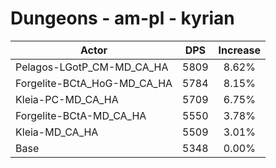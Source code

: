 # Dungeons - am-pl - kyrian
| Actor | DPS | Increase |
|---|:---:|:---:|
|Pelagos-LGotP_CM-MD_CA_HA|5809|8.62%|
|Forgelite-BCtA_HoG-MD_CA_HA|5784|8.15%|
|Kleia-PC-MD_CA_HA|5709|6.75%|
|Forgelite-BCtA-MD_CA_HA|5550|3.78%|
|Kleia-MD_CA_HA|5509|3.01%|
|Base|5348|0.00%|
